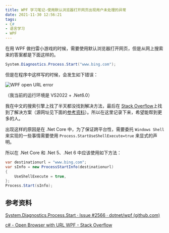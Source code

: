 ```yaml
---
title: WPF 学习笔记-使用默认浏览器打开网页出现用户未处理的异常
date: 2021-11-30 12:56:21
tags: 
- C#
- 语言学习
- WPF
---
```


在用 WPF 做扫雷小游戏的时候，需要使用默认浏览器打开网页，但是从网上搜索来的答案都是下面这样的。

```C#
System.Diagnostics.Process.Start("www.bing.com");
```

但是在程序中这样写的时候，会发生如下错误：

![WPF open URL error](https://gitee.com/babbittry321/blogImages/raw/master/img/WPF_open_URL_error.png)

<!-- more -->

（我当前的运行环境是 VS2022 + .Net6.0）

我在中文的搜索引擎上找了半天都没找到解决方法，最后在 [Stack Overflow](https://stackoverflow.com/)上找到了解决方案（源网址见下面的[参考资料](#参考资料)）。所以在这里记录下来，希望能帮到更多的人。

出现这样的原因是在 .Net Core 中，为了保证跨平台性，需要委托 `Windows Shell` 来实现的一些事情需要使用 `Process.StartUseShellExecute=true` 来显式的声明。

所以在 .Net Core 和 .Net 5、.Net 6 中应该使用如下方法：

```C#
var destinationurl = "www.bing.com";
var sInfo = new ProcessStartInfo(destinationurl)
{
    UseShellExecute = true,
};
Process.Start(sInfo);
```

## 参考资料

[System.Diagnostics.Process.Start · Issue #2566 · dotnet/wpf (github.com)](https://github.com/dotnet/wpf/issues/2566)

[c# - Open Browser with URL WPF - Stack Overflow](https://stackoverflow.com/questions/60181640/open-browser-with-url-wpf/60221582#60221582)

